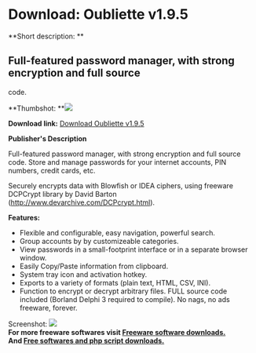 # Download: Oubliette v1.9.5

**Short description: **

## Full-featured password manager, with strong encryption and full source
code.

  
**Thumbshot: **![](http://www.freewarefiles.com/screenshot/oubliette_md.gif)   
  
**Download link:** [Download Oubliette v1.9.5](http://freesoftwares.boysofts.com/Oubliette-V_program_2439.html)  
  

**Publisher's Description**  
  

Full-featured password manager, with strong encryption and full source code.
Store and manage passwords for your internet accounts, PIN numbers, credit
cards, etc.

Securely encrypts data with Blowfish or IDEA ciphers, using freeware DCPCrypt
library by David Barton (http://www.devarchive.com/DCPcrypt.html).

**Features:**

  * Flexible and configurable, easy navigation, powerful search. 
  * Group accounts by by customizeable categories. 
  * View passwords in a small-footprint interface or in a separate browser window. 
  * Easily Copy/Paste information from clipboard. 
  * System tray icon and activation hotkey. 
  * Exports to a variety of formats (plain text, HTML, CSV, INI). 
  * Function to encrypt or decrypt arbitrary files. 
FULL source code included (Borland Delphi 3 required to compile). No nags, no
ads freeware, forever.

  
  
Screenshot: ![](http://www.freewarefiles.com/screenshot/oubliette.gif)  
**For more freeware softwares visit [Freeware software downloads.](http://freesoftwares.boysofts.com/)**   
**And [Free softwares and php script downloads.](http://www.boysofts.com/)**

